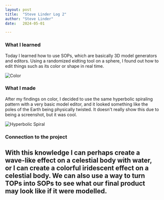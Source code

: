 ```yaml
---
layout: post
title:  "Steve Linder Log 2"
author: "Steve Linder"
date:   2024-05-01

---
```


### What I learned
Today I learned how to use SOPs, which are basically 3D model generators and editors. Using a randomized eidting tool on a sphere, I found out how to edit things such as its color or shape in real time.

![Color](/engr352/assets/img/steve/Art3.png)

### What I made
After my findings on color, I decided to use the same hyperbolic spiraling pattern with a very basic model editor, and it looked something like the poles of the Earth being physically twisted. It doesn't really show this due to being a screenshot, but it was cool.

![Hyperbolic Spiral](/engr352/assets/img/steve/Art4.png)

### Connection to the project
With this knowledge I can perhaps create a wave-like effect on a celestial body with water, or I can create a colorful iridescent effect on a celestial body. We can also use a way to turn TOPs into SOPs to see what our final product may look like if it were modelled.
---
